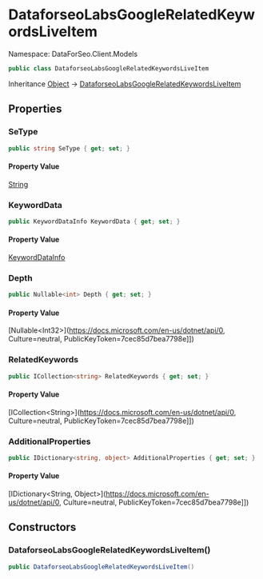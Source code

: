 # DataforseoLabsGoogleRelatedKeywordsLiveItem

Namespace: DataForSeo.Client.Models

```csharp
public class DataforseoLabsGoogleRelatedKeywordsLiveItem
```

Inheritance [Object](https://docs.microsoft.com/en-us/dotnet/api/Object) → [DataforseoLabsGoogleRelatedKeywordsLiveItem](./DataforseoLabsGoogleRelatedKeywordsLiveItem.md)

## Properties

### **SeType**

```csharp
public string SeType { get; set; }
```

#### Property Value

[String](https://docs.microsoft.com/en-us/dotnet/api/String)<br>

### **KeywordData**

```csharp
public KeywordDataInfo KeywordData { get; set; }
```

#### Property Value

[KeywordDataInfo](./KeywordDataInfo.md)<br>

### **Depth**

```csharp
public Nullable<int> Depth { get; set; }
```

#### Property Value

[Nullable&lt;Int32&gt;](https://docs.microsoft.com/en-us/dotnet/api/0, Culture=neutral, PublicKeyToken=7cec85d7bea7798e]])<br>

### **RelatedKeywords**

```csharp
public ICollection<string> RelatedKeywords { get; set; }
```

#### Property Value

[ICollection&lt;String&gt;](https://docs.microsoft.com/en-us/dotnet/api/0, Culture=neutral, PublicKeyToken=7cec85d7bea7798e]])<br>

### **AdditionalProperties**

```csharp
public IDictionary<string, object> AdditionalProperties { get; set; }
```

#### Property Value

[IDictionary&lt;String, Object&gt;](https://docs.microsoft.com/en-us/dotnet/api/0, Culture=neutral, PublicKeyToken=7cec85d7bea7798e]])<br>

## Constructors

### **DataforseoLabsGoogleRelatedKeywordsLiveItem()**

```csharp
public DataforseoLabsGoogleRelatedKeywordsLiveItem()
```

